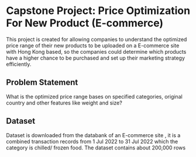 # Capstone Project: Price Optimization For New Product (E-commerce)
This project is created for allowing companies to understand the optimized price range of their new products to be uploaded on a E-commerce site with Hong Kong based, so the companies could determine which products have a higher chance to be purchased and set up their marketing strategy efficiently.

## Problem Statement
What is the optimized price range bases on specified categories, original country and other features like weight and size?

## Dataset
Dataset is downloaded from the databank of an E-commerce site , it is a combined transaction records from 1 Jul 2022 to 31 Jul 2022 which the category is chilled/ frozen food. The dataset contains about 200,000 rows

